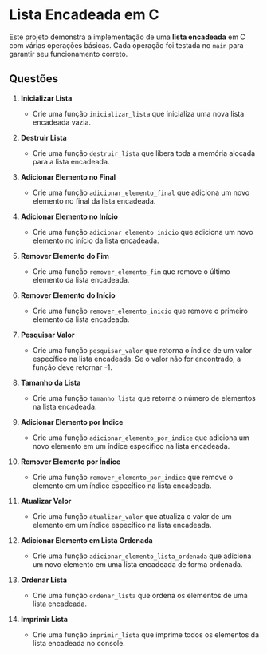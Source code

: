 # Lista Encadeada em C

Este projeto demonstra a implementação de uma **lista encadeada** em C com várias operações básicas. Cada operação foi testada no `main` para garantir seu funcionamento correto.

## Questões

1. **Inicializar Lista**
   - Crie uma função `inicializar_lista` que inicializa uma nova lista encadeada vazia.

2. **Destruir Lista**
   - Crie uma função `destruir_lista` que libera toda a memória alocada para a lista encadeada.

3. **Adicionar Elemento no Final**
   - Crie uma função `adicionar_elemento_final` que adiciona um novo elemento no final da lista encadeada.

4. **Adicionar Elemento no Início**
   - Crie uma função `adicionar_elemento_inicio` que adiciona um novo elemento no início da lista encadeada.

5. **Remover Elemento do Fim**
   - Crie uma função `remover_elemento_fim` que remove o último elemento da lista encadeada.

6. **Remover Elemento do Início**
   - Crie uma função `remover_elemento_inicio` que remove o primeiro elemento da lista encadeada.

7. **Pesquisar Valor**
   - Crie uma função `pesquisar_valor` que retorna o índice de um valor específico na lista encadeada. Se o valor não for encontrado, a função deve retornar -1.

8. **Tamanho da Lista**
   - Crie uma função `tamanho_lista` que retorna o número de elementos na lista encadeada.

9. **Adicionar Elemento por Índice**
   - Crie uma função `adicionar_elemento_por_indice` que adiciona um novo elemento em um índice específico na lista encadeada.

10. **Remover Elemento por Índice**
    - Crie uma função `remover_elemento_por_indice` que remove o elemento em um índice específico na lista encadeada.

11. **Atualizar Valor**
    - Crie uma função `atualizar_valor` que atualiza o valor de um elemento em um índice específico na lista encadeada.

12. **Adicionar Elemento em Lista Ordenada**
    - Crie uma função `adicionar_elemento_lista_ordenada` que adiciona um novo elemento em uma lista encadeada de forma ordenada.

13. **Ordenar Lista**
    - Crie uma função `ordenar_lista` que ordena os elementos de uma lista encadeada.

14. **Imprimir Lista**
    - Crie uma função `imprimir_lista` que imprime todos os elementos da lista encadeada no console.
